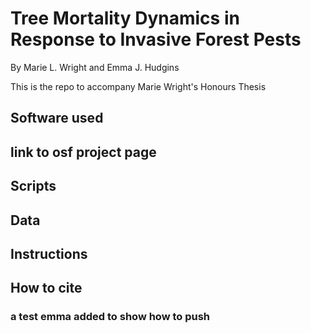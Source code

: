 # Tree Mortality Dynamics in Response to Invasive Forest Pests
By Marie L. Wright and Emma J. Hudgins


This is the repo to accompany Marie Wright's Honours Thesis

## Software used

## link to osf project page

## Scripts


## Data


## Instructions


## How to cite

### a test emma added to show how to push



